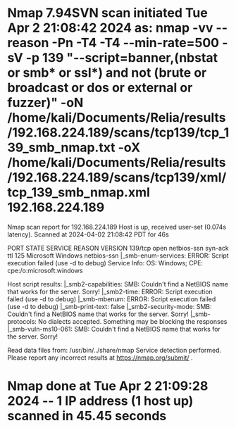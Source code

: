 # Nmap 7.94SVN scan initiated Tue Apr  2 21:08:42 2024 as: nmap -vv --reason -Pn -T4 -T4 --min-rate=500 -sV -p 139 "--script=banner,(nbstat or smb* or ssl*) and not (brute or broadcast or dos or external or fuzzer)" -oN /home/kali/Documents/Relia/results/192.168.224.189/scans/tcp139/tcp_139_smb_nmap.txt -oX /home/kali/Documents/Relia/results/192.168.224.189/scans/tcp139/xml/tcp_139_smb_nmap.xml 192.168.224.189
Nmap scan report for 192.168.224.189
Host is up, received user-set (0.074s latency).
Scanned at 2024-04-02 21:08:42 PDT for 46s

PORT    STATE SERVICE     REASON          VERSION
139/tcp open  netbios-ssn syn-ack ttl 125 Microsoft Windows netbios-ssn
|_smb-enum-services: ERROR: Script execution failed (use -d to debug)
Service Info: OS: Windows; CPE: cpe:/o:microsoft:windows

Host script results:
|_smb2-capabilities: SMB: Couldn't find a NetBIOS name that works for the server. Sorry!
|_smb2-time: ERROR: Script execution failed (use -d to debug)
|_smb-mbenum: ERROR: Script execution failed (use -d to debug)
|_smb-print-text: false
|_smb2-security-mode: SMB: Couldn't find a NetBIOS name that works for the server. Sorry!
|_smb-protocols: No dialects accepted. Something may be blocking the responses
|_smb-vuln-ms10-061: SMB: Couldn't find a NetBIOS name that works for the server. Sorry!

Read data files from: /usr/bin/../share/nmap
Service detection performed. Please report any incorrect results at https://nmap.org/submit/ .
# Nmap done at Tue Apr  2 21:09:28 2024 -- 1 IP address (1 host up) scanned in 45.45 seconds
